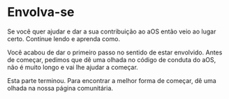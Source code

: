 # Envolva-se #

Se você quer ajudar e dar a sua contribuição ao aOS então veio ao lugar certo. Continue lendo e aprenda como.

Você acabou de dar o primeiro passo no sentido de estar envolvido. Antes de começar, pedimos que dê uma olhada no código de conduta do aOS, não é muito longo e vai lhe ajudar a começar.

Esta parte terminou. Para encontrar a melhor forma de começar, dê uma olhada na nossa página comunitária.